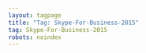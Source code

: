 ```yaml
---
layout: tagpage
title: "Tag: Skype-For-Business-2015"
tag: Skype-For-Business-2015
robots: noindex
---
```

